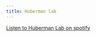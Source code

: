```yaml
---
title: Huberman lab
---
```


[Listen to Huberman Lab on spotify](https://open.spotify.com/show/79CkJF3UJTHFV8Dse3Oy0P)